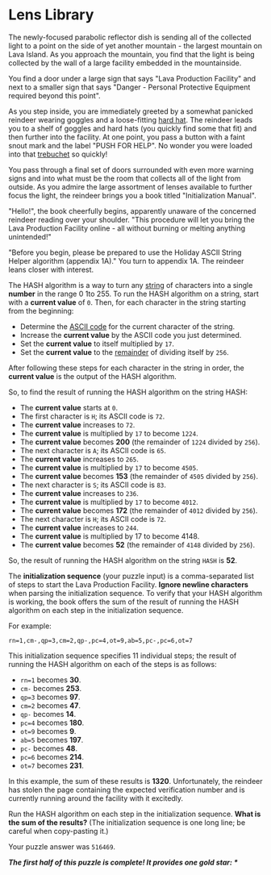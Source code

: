 # Lens Library

The newly-focused parabolic reflector dish is sending all of the collected light to a point on the side of yet another
mountain - the largest mountain on Lava Island. As you approach the mountain, you find that the light is being collected
by the wall of a large facility embedded in the mountainside.

You find a door under a large sign that says "Lava Production Facility" and next to a smaller sign that says "Danger -
Personal Protective Equipment required beyond this point".

As you step inside, you are immediately greeted by a somewhat panicked reindeer wearing goggles and a
loose-fitting [hard hat](https://en.wikipedia.org/wiki/Hard_hat). The reindeer leads you to a shelf of goggles and hard
hats (you quickly find some that fit) and then further into the facility. At one point, you pass a button with a faint
snout mark and the label "PUSH FOR HELP". No wonder you were loaded into
that [trebuchet](https://adventofcode.com/2023/day/1) so quickly!

You pass through a final set of doors surrounded with even more warning signs and into what must be the room that
collects all of the light from outside. As you admire the large assortment of lenses available to further focus the
light, the reindeer brings you a book titled "Initialization Manual".

"Hello!", the book cheerfully begins, apparently unaware of the concerned reindeer reading over your shoulder. "This
procedure will let you bring the Lava Production Facility online - all without burning or melting anything unintended!"

"Before you begin, please be prepared to use the Holiday ASCII String Helper algorithm (appendix 1A)." You turn to
appendix 1A. The reindeer leans closer with interest.

The HASH algorithm is a way to turn any [string](https://en.wikipedia.org/wiki/String_(computer_science)) of characters
into a single **number** in the range 0 1to 255. To run the HASH algorithm on a string, start with a **current value**
of `0`. Then, for each character in the string starting from the beginning:

- Determine the [ASCII code](https://en.wikipedia.org/wiki/ASCII#Printable_characters) for the current character of the
  string.
- Increase the **current value** by the ASCII code you just determined.
- Set the **current value** to itself multiplied by `17`.
- Set the **current value** to the [remainder](https://en.wikipedia.org/wiki/Modulo) of dividing itself by `256`.

After following these steps for each character in the string in order, the **current value** is the output of the HASH
algorithm.

So, to find the result of running the HASH algorithm on the string HASH:

- The **current value** starts at `0`.
- The first character is `H`; its ASCII code is `72`.
- The **current value** increases to `72`.
- The **current value** is multiplied by `17` to become `1224`.
- The **current value** becomes **200** (the remainder of `1224` divided by `256`).
- The next character is `A`; its ASCII code is `65`.
- The **current value** increases to `265`.
- The **current value** is multiplied by `17` to become `4505`.
- The **current value** becomes **153** (the remainder of `4505` divided by `256`).
- The next character is `S`; its ASCII code is `83`.
- The **current value** increases to `236`.
- The **current value** is multiplied by `17` to become `4012`.
- The **current value** becomes **172** (the remainder of `4012` divided by `256`).
- The next character is `H`; its ASCII code is `72`.
- The **current value** increases to `244`.
- The **current value** is multiplied by 17 to become 4148.
- The **current value** becomes **52** (the remainder of `4148` divided by `256`).

So, the result of running the HASH algorithm on the string `HASH` is **52**.

The **initialization sequence** (your puzzle input) is a comma-separated list of steps to start the Lava Production
Facility. **Ignore newline characters** when parsing the initialization sequence. To verify that your HASH algorithm is
working, the book offers the sum of the result of running the HASH algorithm on each step in the initialization
sequence.

For example:

`rn=1,cm-,qp=3,cm=2,qp-,pc=4,ot=9,ab=5,pc-,pc=6,ot=7`

This initialization sequence specifies 11 individual steps; the result of running the HASH algorithm on each of the
steps is as follows:

- `rn=1` becomes **30**.
- `cm-` becomes **253**.
- `qp=3` becomes **97**.
- `cm=2` becomes **47**.
- `qp-` becomes **14**.
- `pc=4` becomes **180**.
- `ot=9` becomes **9**.
- `ab=5` becomes **197**.
- `pc-` becomes **48**.
- `pc=6` becomes **214**.
- `ot=7` becomes **231**.

In this example, the sum of these results is **1320**. Unfortunately, the reindeer has stolen the page containing the
expected verification number and is currently running around the facility with it excitedly.

Run the HASH algorithm on each step in the initialization sequence. **What is the sum of the results?** (The
initialization sequence is one long line; be careful when copy-pasting it.)

Your puzzle answer was `516469`.

*__The first half of this puzzle is complete! It provides one gold star: *__*
